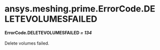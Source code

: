 # ansys.meshing.prime.ErrorCode.DELETEVOLUMESFAILED

#### ErrorCode.DELETEVOLUMESFAILED *= 134*

Delete volumes failed.

<!-- !! processed by numpydoc !! -->
